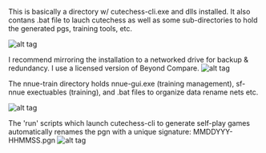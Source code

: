 This is basically a directory w/ cutechess-cli.exe and dlls installed.  It also contans .bat file to lauch cutechess as well as some sub-directories
to hold the generated pgs, training tools, etc.

![alt tag](https://raw.githubusercontent.com/FireFather/fire-zero/master/bitmaps/nnue-auto.PNG)

I recommend mirroring the installation to a networked drive for backup & redundancy. I use a licensed version of Beyond Compare.
![alt tag](https://raw.githubusercontent.com/FireFather/fire-zero/master/bitmaps/nnue-auto-dir.PNG)

The nnue-train directory holds nnue-gui.exe (training management), sf-nnue exectuables (training), and .bat files to organize data  rename nets etc.

![alt tag](https://raw.githubusercontent.com/FireFather/fire-zero/master/bitmaps/nnue-train.PNG)

The 'run' scripts which launch cutechess-cli to generate self-play games automatically renames the pgn with a unique signature: MMDDYYY-HHMMSS.pgn
![alt tag](https://raw.githubusercontent.com/FireFather/fire-zero/master/bitmaps/pgns.PNG)

